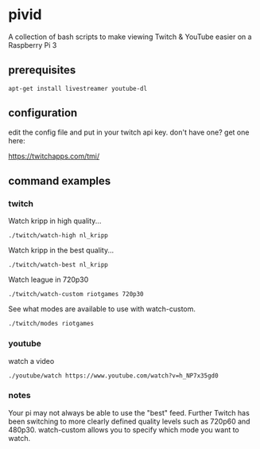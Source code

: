 # pivid
A collection of bash scripts to make viewing Twitch &amp; YouTube easier on a Raspberry Pi 3

## prerequisites
    apt-get install livestreamer youtube-dl

## configuration
edit the config file and put in your twitch api key. don't have one? get one here:

https://twitchapps.com/tmi/


## command examples
### twitch
Watch kripp in high quality...

    ./twitch/watch-high nl_kripp

Watch kripp in the best quality...

    ./twitch/watch-best nl_kripp

Watch league in 720p30
    
    ./twitch/watch-custom riotgames 720p30
    
See what modes are available to use with watch-custom.
  
    ./twitch/modes riotgames

### youtube
watch a video

    ./youtube/watch https://www.youtube.com/watch?v=h_NP7x35gd0

### notes
Your pi may not always be able to use the "best" feed. Further Twitch has been switching to more clearly defined quality levels such as 720p60 and 480p30. watch-custom allows you to specify which mode you want to watch.
